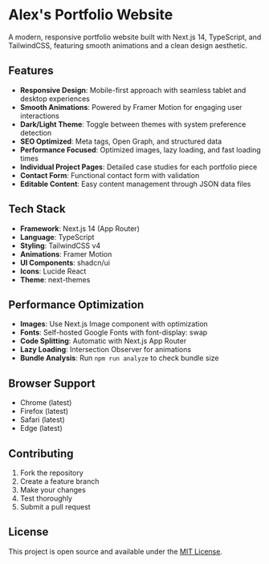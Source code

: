 # Alex's Portfolio Website

A modern, responsive portfolio website built with Next.js 14, TypeScript, and TailwindCSS, featuring smooth animations and a clean design aesthetic.

## Features

- **Responsive Design**: Mobile-first approach with seamless tablet and desktop experiences
- **Smooth Animations**: Powered by Framer Motion for engaging user interactions
- **Dark/Light Theme**: Toggle between themes with system preference detection
- **SEO Optimized**: Meta tags, Open Graph, and structured data
- **Performance Focused**: Optimized images, lazy loading, and fast loading times
- **Individual Project Pages**: Detailed case studies for each portfolio piece
- **Contact Form**: Functional contact form with validation
- **Editable Content**: Easy content management through JSON data files

## Tech Stack

- **Framework**: Next.js 14 (App Router)
- **Language**: TypeScript
- **Styling**: TailwindCSS v4
- **Animations**: Framer Motion
- **UI Components**: shadcn/ui
- **Icons**: Lucide React
- **Theme**: next-themes

## Performance Optimization

- **Images**: Use Next.js Image component with optimization
- **Fonts**: Self-hosted Google Fonts with font-display: swap
- **Code Splitting**: Automatic with Next.js App Router
- **Lazy Loading**: Intersection Observer for animations
- **Bundle Analysis**: Run `npm run analyze` to check bundle size

## Browser Support

- Chrome (latest)
- Firefox (latest)
- Safari (latest)
- Edge (latest)

## Contributing

1. Fork the repository
2. Create a feature branch
3. Make your changes
4. Test thoroughly
5. Submit a pull request

## License

This project is open source and available under the [MIT License](LICENSE).
